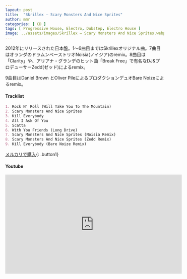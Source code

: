 ```yaml
---
layout: post
title:  "Skrillex – Scary Monsters And Nice Sprites"
author: mmr
categories: [ CD ]
tags: [ Progressive House, Electro, Dubstep, Electro House ]
image: ../assets/images/Skrillex – Scary Monsters And Nice Sprites.webp
---
```


2012年にリリースされた日本盤。1〜6曲目まではSkrillexオリジナル曲。7曲目はオランダのドラムンベーストリオNoisia(ノイジア)のremix。8曲目は「Clarity」や、アリアナ・グランデのヒット曲「Break Free」で有名なDJ&プロデューサーZedd(ゼッド)によるremix。

9曲目はDaniel Brown とOliver PileによるプロダクションデュオBare Noizeによるremix。

#### Tracklist
```md
1. Rock N' Roll (Will Take You To The Mountain)
2. Scary Monsters And Nice Sprites
3. Kill Everybody
4. All I Ask Of You
5. Scatta
6. With You Friends (Long Drive)
7. Scary Monsters And Nice Sprites (Noisia Remix)
8. Scary Monsters And Nice Sprites (Zedd Remix)
9. Kill Everybody (Bare Noize Remix)

```

[メルカリで購入](https://jp.mercari.com/item/m86556698095?afid=6142608987){: .button1}

#### Youtube
<iframe width="560" height="315" src="https://www.youtube.com/embed/iIyE3EDCigE?si=-xd56PahPgXj-IkV" title="YouTube video player" frameborder="0" allow="accelerometer; autoplay; clipboard-write; encrypted-media; gyroscope; picture-in-picture; web-share" referrerpolicy="strict-origin-when-cross-origin" allowfullscreen></iframe>